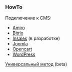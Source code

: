 ### HowTo

Подключение к CMS:
* [Amiro](wiki/amiro)
* [Bitrix](wiki/bitrix)
* [Insales](wiki/insales) (в разработке)
* [Joomla](wiki/joomla)
* [Opencart](wiki/opencart)
* [WordPress](wiki/wordwress)

[Универсальный метод](wiki/universal) (beta)
